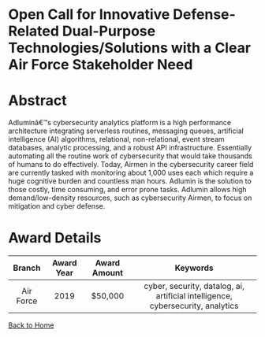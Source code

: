 
Open Call for Innovative Defense-Related Dual-Purpose Technologies/Solutions with a Clear Air Force Stakeholder Need
====================================================================================================================

# Abstract


Adluminâ€™s cybersecurity analytics platform is a high performance architecture integrating serverless routines, messaging queues, artificial intelligence (AI) algorithms, relational, non-relational, event stream databases, analytic processing, and a robust API infrastructure. Essentially automating all the routine work of cybersecurity that would take thousands of humans to do effectively. Today, Airmen in the cybersecurity career field are currently tasked with monitoring about 1,000 uses each which require a huge cognitive burden and countless man hours. Adlumin is the solution to those costly, time consuming, and error prone tasks. Adlumin allows high demand/low-density resources, such as cybersecurity Airmen, to focus on mitigation and cyber defense.  

# Award Details

|Branch|Award Year|Award Amount|Keywords|
| :---: | :---: | :---: | :---: |
|Air Force|2019|$50,000|cyber, security, datalog, ai, artificial intelligence, cybersecurity, analytics|
  
  


[Back to Home](https://github.com/chrischow/dod_sbir_awards#1522)